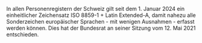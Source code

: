 In allen Personenregistern der Schweiz gilt seit dem 1. Januar 2024 ein einheitlicher Zeichensatz ISO 8859-1 + Latin Extended-A, damit nahezu alle Sonderzeichen europäischer Sprachen - mit wenigen Ausnahmen - erfasst werden können. Dies hat der Bundesrat an seiner Sitzung vom 12. Mai 2021 entschieden.
